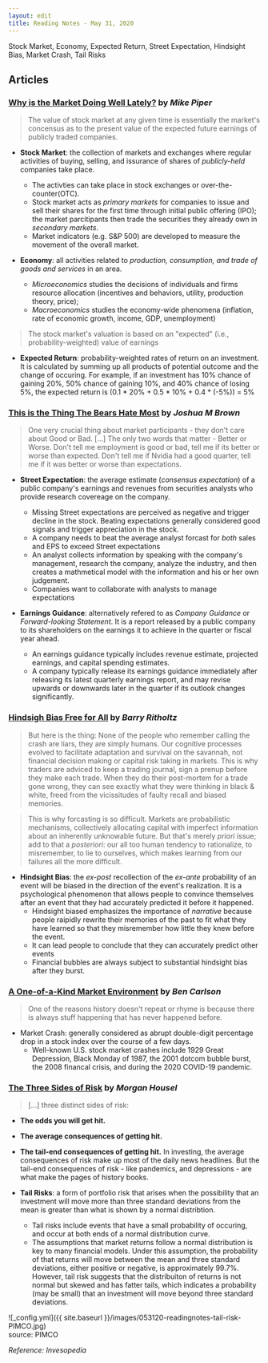 ```yaml
---
layout: edit
title: Reading Notes - May 31, 2020
---
```


Stock Market, Economy, Expected Return, Street Expectation, Hindsight Bias, Market Crash, Tail Risks

## Articles

### [Why is the Market Doing Well Lately?](https://obliviousinvestor.com/why-is-the-market-doing-well-lately/) by *Mike Piper*

> The value of stock market at any given time is essentially the market's concensus as to the present value of the expected future earnings of publicly traded companies.

+ **Stock Market**: the collection of markets and exchanges where regular activities of buying, selling, and issurance of shares of *publicly-held* companies take place. 
    + The activties can take place in stock exchanges or over-the-counter(OTC). 
    + Stock market acts as *primary markets* for companies to issue and sell their shares for the first time through initial public offering (IPO); the market parcitipants then trade the securities they already own in *secondary markets*. 
    + Market indicators (e.g. S&P 500) are developed to measure the movement of the overall market.

+ **Economy**: all activities related to *production, consumption, and trade of goods and services* in an area. 
    + *Microeconomics* studies the decisions of individuals and firms resource allocation (incentives and behaviors, utility, production theory, price); 
    + *Macroeconomics* studies the economy-wide phenomena (inflation, rate of economic growth, income, GDP, unemployment)
 
 
> The stock market's valuation is based on an "expected" (i.e., probability-weighted) value of earnings 

+ **Expected Return**: probability-weighted rates of return on an investment. It is calculated by summing up all products of potential outcome and the change of occuring. For example, if an investment has 10% chance of gaining 20%, 50% chance of gaining 10%, and 40% chance of losing 5%, the expected return is (0.1 * 20% + 0.5 * 10% + 0.4 * (-5%)) = 5% 
  
  


### [This is the Thing The Bears Hate Most](https://thereformedbroker.com/2020/05/26/this-is-the-thing-the-bears-hate-most/) by *Joshua M Brown*

> One very crucial thing about market participants - they don't care about Good or Bad. [...] The only two words that matter - Better or Worse. Don't tell me employment is good or bad, tell me if its better or worse than expected. Don't tell me if Nvidia had a good quarter, tell me if it was better or worse than expectations.

+ **Street Expectation**: the average estimate (*consensus expectation*) of a public company's earnings and revenues from securities analysts who provide research covereage on the company. 
    + Missing Street expectations are perceived as negative and trigger decline in the stock. Beating expectations generally considered good signals and trigger appreciation in the stock.
    + A company needs to beat the average analyst forcast for *both* sales and EPS to exceed Street expectations
    + An analyst collects information by speaking with the company's management, research the company, analyze the industry, and then creates a mathmetical model with the information and his or her own judgement. 
    + Companies want to collaborate with analysts to manage expectations
    
+ **Earnings Guidance**: alternatively refered to as *Company Guidance* or *Forward-looking Statement*. It is a report released by a public company to its shareholders on the earnings it to achieve in the quarter or fiscal year ahead.
    + An earnings guidance typically includes revenue estimate, projected earnings, and capital spending estimates.
    + A company typically release its earnings guidance immediately after releasing its latest quarterly earnings report, and may revise upwards or downwards later in the quarter if its outlook changes significantly. 
  
  


### [Hindsigh Bias Free for All](https://ritholtz.com/2020/05/hindsight-bias-free-for-all/) by *Barry Ritholtz*

> But here is the thing: None of the people who remember calling the crash are liars, they are simply humans. Our cognitive processes evolved to facilitate adaptation and survival on the savannah, not financial decision making or capital risk taking in markets. This is why traders are adviced to keep a trading journal, sign a prenup before they make each trade. When they  do their post-mortem for a trade gone wrong, they can see exactly what they were thinking in black & white, freed from the vicissitudes of faulty recall and biased memories. 

>This is why forcasting is so difficult. Markets are probabilistic mechanisms, collectively allocating capital with imperfect information about an inherently unknowable future. But that's merely *priori* issue; add to that a *posteriori*: our all too human tendency to rationalize, to misremember, to lie to ourselves, which makes learning from our failures all the more difficult.

+ **Hindsight Bias**: the *ex-post* recollection of the *ex-ante* probability of an event will be biased in the direction of the event's realization. It is a psychological phenomenon that allows people to convince themselves after an event that they had accurately predicted it before it happened.
    + Hindsight biased emphasizes the importance of *narrative* because people raipidly rewrite their memories of the past to fit what they have learned so that they misremember how little they knew before the event. 
    + It can lead people to conclude that they can accurately predict other events
    + Financial bubbles are always subject to substantial hindsight bias after they burst.
  
  


### [A One-of-a-Kind Market Environment](https://awealthofcommonsense.com/2020/05/a-one-of-a-kind-market-environment/) by *Ben Carlson*

> One of the reasons history doesn't repeat or rhyme is because there is always stuff happening that has never happened before.

+ Market Crash: generally considered as abrupt double-digit percentage drop in a stock index over the course of a few days.
    + Well-known U.S. stock market crashes include 1929 Great Depression, Black Monday of 1987, the 2001 dotcom bubble burst, the 2008 financal crisis, and during the 2020 COVID-19 pandemic.

  
  

### [The Three Sides of Risk](https://www.collaborativefund.com/blog/the-three-sides-of-risk/) by *Morgan Housel*

> \[...] three distinct sides of risk:
  + **The odds you will get hit.**
  + **The average consequences of getting hit.**
  + **The tail-end consequences of getting hit.**
      In investing, the average consequences of risk make up most of the daily news headlines. But the tail-end consequences of risk - like pandemics, and depressions - are what make the pages of history books. 

+ **Tail Risks**: a form of portfolio risk that arises when the possibility that an investment will move more than three standard deviations from the mean is greater than what is shown by a normal distribtion. 
  + Tail risks include events that have a small probability of occuring, and occur at both ends of a normal distribution curve.
  + The assumptions that market returns follow a normal distribution is key to many financial models. Under this assumption, the probability of that returns will move between the mean and three standard deviations, either positive or negative, is approximately 99.7%. However, tail risk suggests that the distribuiton of returns is not normal but skewed and has fatter tails, which indicates a probability (may be small) that an investment will move beyond three standard deviations.

![_config.yml]({{ site.baseurl }}/images/053120-readingnotes-tail-risk-PIMCO.jpg)  
source: PIMCO  
    
*Reference: Invesopedia*

